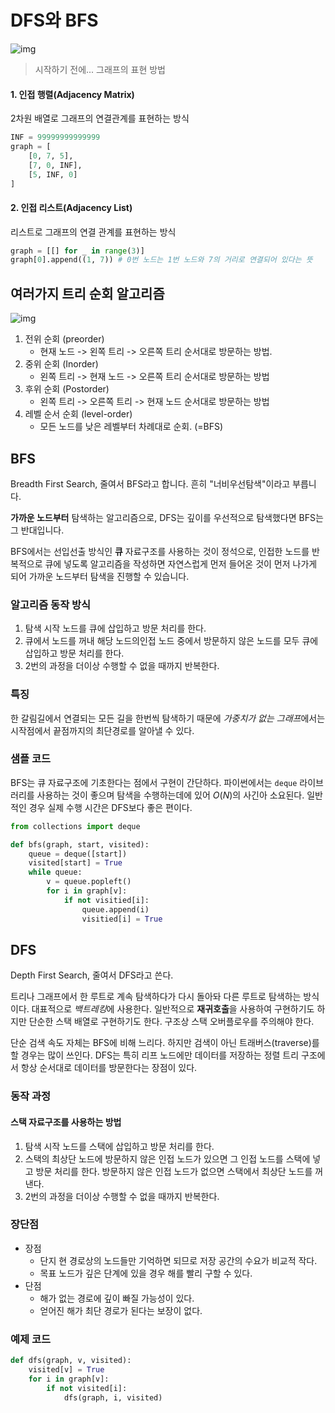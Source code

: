 
# DFS와 BFS

![img](https://ww.namu.la/s/1fe9246903b78fae07577b243a0b22791e02cb39640d5cbaae10d9849343b4ea6f162a9a677a5892fbf7819abd4ef7221ebd3608849cfb66793411fb5e643951c59adc4f1cfbe5b5a869e338dc7576bc940ae87fbdf8b769c5478c0246aca29a)


> 시작하기 전에... 그래프의 표현 방법

#### 1. 인접 행렬(Adjacency Matrix)

2차원 배열로 그래프의 연결관계를 표현하는 방식

```python
INF = 99999999999999
graph = [
    [0, 7, 5],
    [7, 0, INF],
    [5, INF, 0]
]
```

#### 2. 인접 리스트(Adjacency List)

리스트로 그래프의 연결 관계를 표현하는 방식

```python
graph = [[] for _ in range(3)]
graph[0].append((1, 7)) # 0번 노드는 1번 노드와 7의 거리로 연결되어 있다는 뜻
```

## 여러가지 트리 순회 알고리즘

![img]()

1. 전위 순회 (preorder)
    - 현재 노드 -> 왼쪽 트리 -> 오른쪽 트리 순서대로 방문하는 방법.
2. 중위 순회 (Inorder)
    - 왼쪽 트리 -> 현재 노드 -> 오른쪽 트리 순서대로 방문하는 방법
3. 후위 순회 (Postorder)
    - 왼쪽 트리 -> 오른쪽 트리 -> 현재 노드 순서대로 방문하는 방법
4. 레벨 순서 순회 (level-order)
    - 모든 노드를 낮은 레벨부터 차례대로 순회. (=BFS)


## BFS 

Breadth First Search, 줄여서 BFS라고 합니다. 흔히 "너비우선탐색"이라고 부릅니다.

**가까운 노드부터** 탐색하는 알고리즘으로, DFS는 깊이를 우선적으로 탐색했다면 BFS는 그 반대입니다. 

BFS에서는 선입선출 방식인 **큐** 자료구조를 사용하는 것이 정석으로, 인접한 노드를 반복적으로 큐에 넣도록 알고리즘을 작성하면 자연스럽게 먼저 들어온 것이 먼저 나가게 되어 가까운 노드부터 탐색을 진행할 수 있습니다.


### 알고리즘 동작 방식

1. 탐색 시작 노드를 큐에 삽입하고 방문 처리를 한다.
2. 큐에서 노드를 꺼내 해당 노드의인접 노드 중에서 방문하지 않은 노드를 모두 큐에 삽입하고 방문 처리를 한다.
3. 2번의 과정을 더이상 수행할 수 없을 때까지 반복한다. 


### 특징

한 갈림길에서 연결되는 모든 길을 한번씩 탐색하기 때문에 *가중치가 없는 그래프*에서는 시작점에서 끝점까지의 최단경로를 알아낼 수 있다. 


### 샘플 코드

BFS는 큐 자료구조에 기초한다는 점에서 구현이 간단하다. 파이썬에서는 `deque` 라이브러리를 사용하는 것이 좋으며 탐색을 수행하는데에 있어 $O(N)$의 사긴아 소요된다. 일반적인 경우 실제 수행 시간은 DFS보다 좋은 편이다. 

```python
from collections import deque

def bfs(graph, start, visited):
    queue = deque([start])
    visited[start] = True
    while queue:
        v = queue.popleft()
        for i in graph[v]:
            if not visitied[i]:
                queue.append(i)
                visitied[i] = True
```

## DFS

Depth First Search, 줄여서 DFS라고 쓴다. 

트리나 그래프에서 한 루트로 계속 탐색하다가 다시 돌아돠 다른 루트로 탐색하는 방식이다. 대표적으로 *백트레킹*에 사용한다. 일반적으로 **재귀호출**을 사용하여 구현하기도 하지만 단순한 스택 배열로 구현하기도 한다. 구조상 스택 오버플로우를 주의해야 한다.

단순 검색 속도 자체는 BFS에 비해 느리다. 하지만 검색이 아닌 트래버스(traverse)를 할 경우는 많이 쓰인다. DFS는 특히 리프 노드에만 데이터를 저장하는 정렬 트리 구조에서 항상 순서대로 데이터를 방문한다는 장점이 있다. 


### 동작 과정

#### 스택 자료구조를 사용하는 방법

1. 탐색 시작 노드를 스택에 삽입하고 방문 처리를 한다.
2. 스택의 최상단 노드에 방문하지 않은 인접 노드가 있으면 그 인접 노드를 스택에 넣고 방문 처리를 한다. 방문하지 않은 인접 노드가 없으면 스택에서 최상단 노드를 꺼낸다.
3. 2번의 과정을 더이상 수행할 수 없을 때까지 반복한다. 

### 장단점

- 장점
  - 단지 현 경로상의 노드들만 기억하면 되므로 저장 공간의 수요가 비교적 작다.
  - 목표 노드가 깊은 단계에 있을 경우 해를 빨리 구할 수 있다.
- 단점
  - 해가 없는 경로에 깊이 빠질 가능성이 있다.
  - 얻어진 해가 최단 경로가 된다는 보장이 없다. 

### 예제 코드

```python
def dfs(graph, v, visited):
    visited[v] = True
    for i in graph[v]:
        if not visited[i]:
            dfs(graph, i, visited)
```